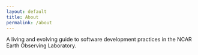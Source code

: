 ```yaml
---
layout: default
title: About
permalink: /about
---
```


A living and evolving guide to software development practices in the NCAR
Earth Observing Laboratory.
